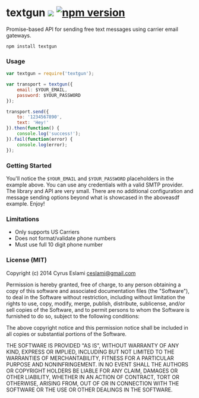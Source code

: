 # textgun [![](https://api.travis-ci.org/ceslami/textgun.svg)](https://travis-ci.org/ceslami/textgun) [![npm version](https://badge.fury.io/js/textgun.svg)](http://badge.fury.io/js/textgun)

Promise-based API for sending free text messages using carrier email gateways.

``npm install textgun``

### Usage

```javascript
var textgun = require('textgun');

var transport = textgun({
    email: $YOUR_EMAIL,
    password: $YOUR_PASSWORD
});

transport.send({
    to: '1234567890',
    text: 'Hey!'
}).then(function() {
    console.log('success!');
}).fail(function(error) {
    console.log(error);
});
```

### Getting Started

You'll notice the `$YOUR_EMAIL` and `$YOUR_PASSWORD` placeholders in the example above. You can use any credentials with a valid SMTP provider. The library and API are very small. There are no additional configuration and message sending options beyond what is showcased in the aboveasdf example. Enjoy!

### Limitations

- Only supports US Carriers
- Does not format/validate phone numbers
- Must use full 10 digit phone number

### License (MIT)

Copyright (c) 2014 Cyrus Eslami <ceslami@gmail.com>

Permission is hereby granted, free of charge, to any person obtaining
a copy of this software and associated documentation files (the
"Software"), to deal in the Software without restriction, including
without limitation the rights to use, copy, modify, merge, publish,
distribute, sublicense, and/or sell copies of the Software, and to
permit persons to whom the Software is furnished to do so, subject to
the following conditions:

The above copyright notice and this permission notice shall be
included in all copies or substantial portions of the Software.

THE SOFTWARE IS PROVIDED "AS IS", WITHOUT WARRANTY OF ANY KIND,
EXPRESS OR IMPLIED, INCLUDING BUT NOT LIMITED TO THE WARRANTIES OF
MERCHANTABILITY, FITNESS FOR A PARTICULAR PURPOSE AND
NONINFRINGEMENT. IN NO EVENT SHALL THE AUTHORS OR COPYRIGHT HOLDERS BE
LIABLE FOR ANY CLAIM, DAMAGES OR OTHER LIABILITY, WHETHER IN AN ACTION
OF CONTRACT, TORT OR OTHERWISE, ARISING FROM, OUT OF OR IN CONNECTION
WITH THE SOFTWARE OR THE USE OR OTHER DEALINGS IN THE SOFTWARE.
